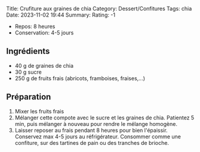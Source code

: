 Title: Crufiture aux graines de chia
Category: Dessert/Confitures
Tags: chia
Date:  2023-11-02 19:44
Summary: 
Rating: -1

- Repos: 8 heures
- Conservation: 4-5 jours

## Ingrédients
- 40 g de graines de chia
- 30 g sucre
- 250 g de fruits frais (abricots, framboises, fraises,...)

## Préparation

1. Mixer les fruits frais
2. Mélanger cette compote avec le sucre et les graines de chia. Patientez 5 min, puis mélanger à nouveau pour rendre le mélange homogène.
3. Laisser reposer au frais pendant 8 heures pour bien l'épaissir. Conservez max 4-5 jours au réfrigérateur. Consommer comme une confiture, sur des tartines de pain ou des tranches de brioche.